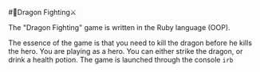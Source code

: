 #🐲Dragon Fighting⚔


The "Dragon Fighting" game is written in the Ruby language (OOP).

The essence of the game is that you need to kill the dragon before he kills the hero.
You are playing as a hero.
You can either strike the dragon, or drink a health potion.
The game is launched through the console `irb`
